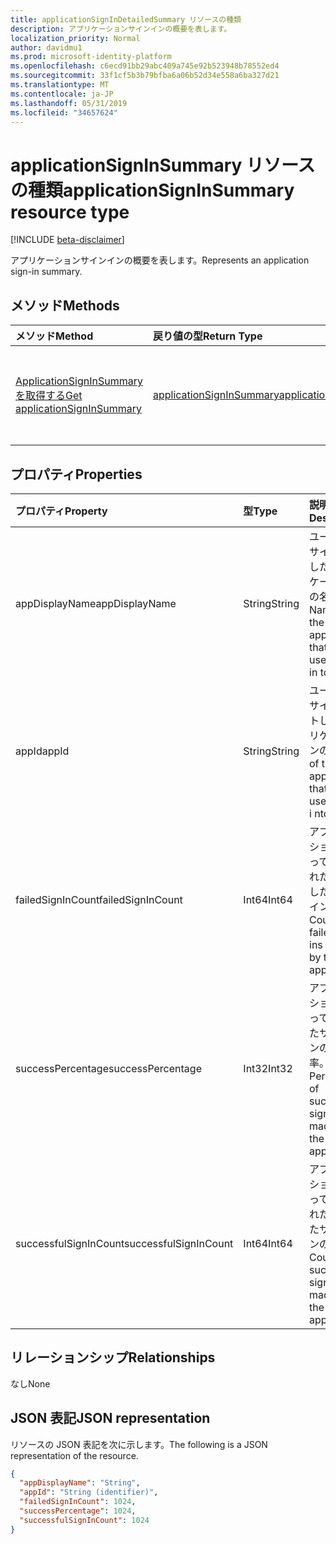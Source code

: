 ```yaml
---
title: applicationSignInDetailedSummary リソースの種類
description: アプリケーションサインインの概要を表します。
localization_priority: Normal
author: davidmu1
ms.prod: microsoft-identity-platform
ms.openlocfilehash: c6ecd91bb29abc409a745e92b523948b78552ed4
ms.sourcegitcommit: 33f1cf5b3b79bfba6a06b52d34e558a6ba327d21
ms.translationtype: MT
ms.contentlocale: ja-JP
ms.lasthandoff: 05/31/2019
ms.locfileid: "34657624"
---
```

# <a name="applicationsigninsummary-resource-type"></a><span data-ttu-id="f348f-103">applicationSignInSummary リソースの種類</span><span class="sxs-lookup"><span data-stu-id="f348f-103">applicationSignInSummary resource type</span></span>

[!INCLUDE [beta-disclaimer](../../includes/beta-disclaimer.md)]

<span data-ttu-id="f348f-104">アプリケーションサインインの概要を表します。</span><span class="sxs-lookup"><span data-stu-id="f348f-104">Represents an application sign-in summary.</span></span>

## <a name="methods"></a><span data-ttu-id="f348f-105">メソッド</span><span class="sxs-lookup"><span data-stu-id="f348f-105">Methods</span></span>

| <span data-ttu-id="f348f-106">メソッド</span><span class="sxs-lookup"><span data-stu-id="f348f-106">Method</span></span>       | <span data-ttu-id="f348f-107">戻り値の型</span><span class="sxs-lookup"><span data-stu-id="f348f-107">Return Type</span></span> | <span data-ttu-id="f348f-108">説明</span><span class="sxs-lookup"><span data-stu-id="f348f-108">Description</span></span> |
|:-------------|:------------|:------------|
| [<span data-ttu-id="f348f-109">ApplicationSignInSummary を取得する</span><span class="sxs-lookup"><span data-stu-id="f348f-109">Get applicationSignInSummary</span></span>](../api/applicationsigninsummary-get.md) | [<span data-ttu-id="f348f-110">applicationSignInSummary</span><span class="sxs-lookup"><span data-stu-id="f348f-110">applicationSignInSummary</span></span>](applicationsigninsummary.md) | <span data-ttu-id="f348f-111">**ApplicationSignInSummary**オブジェクトのプロパティとリレーションシップを読み取ります。</span><span class="sxs-lookup"><span data-stu-id="f348f-111">Read the properties and relationships of an **applicationSignInSummary** object.</span></span> |

## <a name="properties"></a><span data-ttu-id="f348f-112">プロパティ</span><span class="sxs-lookup"><span data-stu-id="f348f-112">Properties</span></span>
| <span data-ttu-id="f348f-113">プロパティ</span><span class="sxs-lookup"><span data-stu-id="f348f-113">Property</span></span>     | <span data-ttu-id="f348f-114">型</span><span class="sxs-lookup"><span data-stu-id="f348f-114">Type</span></span>        | <span data-ttu-id="f348f-115">説明</span><span class="sxs-lookup"><span data-stu-id="f348f-115">Description</span></span> |
|:-------------|:------------|:------------|
|<span data-ttu-id="f348f-116">appDisplayName</span><span class="sxs-lookup"><span data-stu-id="f348f-116">appDisplayName</span></span>|<span data-ttu-id="f348f-117">String</span><span class="sxs-lookup"><span data-stu-id="f348f-117">String</span></span>|<span data-ttu-id="f348f-118">ユーザーがサインインしたアプリケーションの名前。</span><span class="sxs-lookup"><span data-stu-id="f348f-118">Name of the application that the user signed in to.</span></span>|
|<span data-ttu-id="f348f-119">appId</span><span class="sxs-lookup"><span data-stu-id="f348f-119">appId</span></span>|<span data-ttu-id="f348f-120">String</span><span class="sxs-lookup"><span data-stu-id="f348f-120">String</span></span>|  <span data-ttu-id="f348f-121">ユーザーがサインアウトしたアプリケーションの ID。</span><span class="sxs-lookup"><span data-stu-id="f348f-121">ID of the application that the user signed i nto.</span></span>|
|<span data-ttu-id="f348f-122">failedSignInCount</span><span class="sxs-lookup"><span data-stu-id="f348f-122">failedSignInCount</span></span>|<span data-ttu-id="f348f-123">Int64</span><span class="sxs-lookup"><span data-stu-id="f348f-123">Int64</span></span>|<span data-ttu-id="f348f-124">アプリケーションによって実行された、失敗したサインインの数。</span><span class="sxs-lookup"><span data-stu-id="f348f-124">Count of failed sign-ins made by the application.</span></span>|
|<span data-ttu-id="f348f-125">successPercentage</span><span class="sxs-lookup"><span data-stu-id="f348f-125">successPercentage</span></span>|<span data-ttu-id="f348f-126">Int32</span><span class="sxs-lookup"><span data-stu-id="f348f-126">Int32</span></span>|<span data-ttu-id="f348f-127">アプリケーションによって行われたサインインの成功率。</span><span class="sxs-lookup"><span data-stu-id="f348f-127">Percentage of successful sign-ins made by the application.</span></span>|
|<span data-ttu-id="f348f-128">successfulSignInCount</span><span class="sxs-lookup"><span data-stu-id="f348f-128">successfulSignInCount</span></span>|<span data-ttu-id="f348f-129">Int64</span><span class="sxs-lookup"><span data-stu-id="f348f-129">Int64</span></span>|<span data-ttu-id="f348f-130">アプリケーションによって作成された成功したサインインの数。</span><span class="sxs-lookup"><span data-stu-id="f348f-130">Count of successful sign-ins made by the application.</span></span>|

## <a name="relationships"></a><span data-ttu-id="f348f-131">リレーションシップ</span><span class="sxs-lookup"><span data-stu-id="f348f-131">Relationships</span></span>
<span data-ttu-id="f348f-132">なし</span><span class="sxs-lookup"><span data-stu-id="f348f-132">None</span></span>


## <a name="json-representation"></a><span data-ttu-id="f348f-133">JSON 表記</span><span class="sxs-lookup"><span data-stu-id="f348f-133">JSON representation</span></span>

<span data-ttu-id="f348f-134">リソースの JSON 表記を次に示します。</span><span class="sxs-lookup"><span data-stu-id="f348f-134">The following is a JSON representation of the resource.</span></span>

<!-- {
  "blockType": "resource",
  "optionalProperties": [

  ],
  "@odata.type": "microsoft.graph.applicationSignInSummary"
}-->

```json
{
  "appDisplayName": "String",
  "appId": "String (identifier)",
  "failedSignInCount": 1024,
  "successPercentage": 1024,
  "successfulSignInCount": 1024
}

```

<!-- uuid: 8fcb5dbc-d5aa-4681-8e31-b001d5168d79
2015-10-25 14:57:30 UTC -->
<!-- {
  "type": "#page.annotation",
  "description": "applicationSignInSummary resource",
  "keywords": "",
  "section": "documentation",
  "tocPath": ""
}-->
